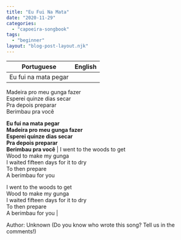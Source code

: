 ```yaml
---
title: "Eu Fui Na Mata"
date: "2020-11-29"
categories: 
  - "capoeira-songbook"
tags: 
  - "beginner"
layout: "blog-post-layout.njk"
---
```


| Portuguese | English |
| --- | --- |
| Eu fui na mata pegar  
Madeira pro meu gunga fazer  
Esperei quinze dias secar  
Pra depois preparar  
Berimbau pra você  
  
**Eu fui na mata pegar  
Madeira pro meu gunga fazer  
Esperei quinze dias secar  
Pra depois preparar  
Berimbau pra você** | I went to the woods to get  
Wood to make my gunga  
I waited fifteen days for it to dry  
To then prepare  
A berimbau for you  
  
I went to the woods to get  
Wood to make my gunga  
I waited fifteen days for it to dry  
To then prepare  
A berimbau for you |

<figcaption>

Author: Unknown (Do you know who wrote this song? Tell us in the comments!)

</figcaption>
